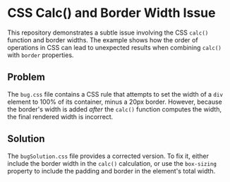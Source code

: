 # CSS Calc() and Border Width Issue

This repository demonstrates a subtle issue involving the CSS `calc()` function and border widths. The example shows how the order of operations in CSS can lead to unexpected results when combining `calc()` with `border` properties.

## Problem

The `bug.css` file contains a CSS rule that attempts to set the width of a `div` element to 100% of its container, minus a 20px border.  However, because the border's width is added *after* the `calc()` function computes the width, the final rendered width is incorrect.

## Solution

The `bugSolution.css` file provides a corrected version. To fix it, either include the border width in the `calc()` calculation, or use the `box-sizing` property to include the padding and border in the element's total width.